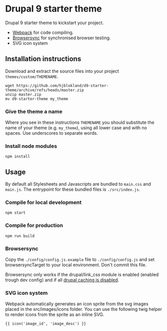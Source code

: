 # Drupal 9 starter theme

Drupal 9 starter theme to kickstart your project.

* [Webpack](https://webpack.js.org/) for code compiling.
* [Browsersync](https://browsersync.io/) for synchronised browser testing.
* SVG icon system

## Installation instructions

Download and extract the source files into your project `themes/custom/THEMENAME`.

    wget https://github.com/hjblokland/d9-starter-theme/archive/refs/heads/master.zip
    unzip master.zip
    mv d9-starter-theme my_theme

### Give the theme a name

Where you see in these instructions `THEMENAME` you should substitute the name of your theme (e.g. `my_theme`), 
using all lower case and with no spaces. Use underscores to separate words.

### Install node modules

    npm install

## Usage

By default all Stylesheets and Javascripts are bundled to `main.css` and `main.js`.
The entrypoint for these bundled files is `./src/index.js`.

### Compile for local development

    npm start

### Compile for production

    npm run build

### Browsersync

Copy the `./config/config.js.example` file to `./config/config.js` and set
browsersyncTarget to your local environment. Don't commit this file.

Browsersync only works if the drupal/link_css module is enabled (enabled trough
dev config) and if all [drupal caching is disabled](https://www.drupal.org/node/2598914).

### SVG icon system

Webpack automatically generates an icon sprite from the svg images placed in the
src/images/icons folder. You can use the following twig helper to render icons
from the sprite as an inline SVG.

    {{ icon('image_id', 'image_desc') }}


